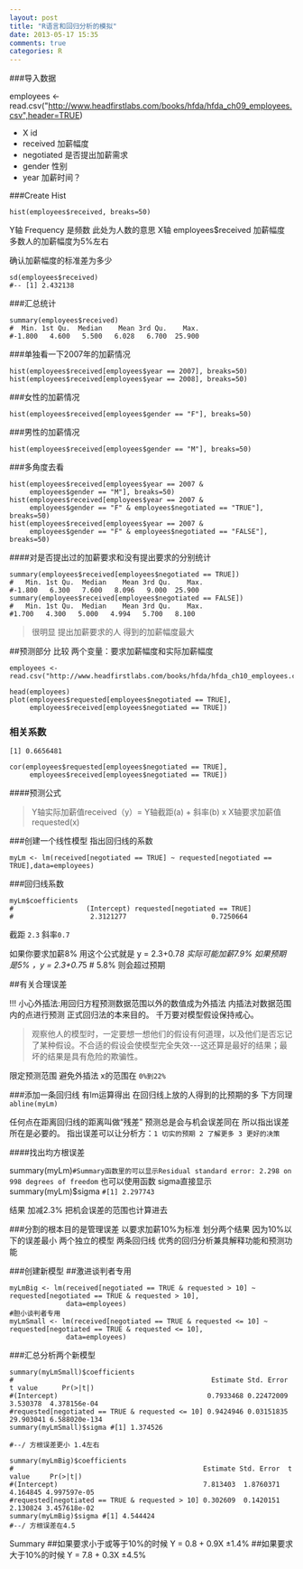 ```yaml
---
layout: post
title: "R语言和回归分析的模拟"
date: 2013-05-17 15:35
comments: true
categories: R
---
```


###导入数据

employees <- read.csv("http://www.headfirstlabs.com/books/hfda/hfda_ch09_employees.csv",header=TRUE)

* X id
* received 加薪幅度
* negotiated 是否提出加薪需求
* gender 性别
* year 加薪时间？
<!-- more -->
###Create Hist 
```
hist(employees$received, breaks=50)
```
Y轴 Frequency 是频数 此处为人数的意思
X轴 employees$received 加薪幅度
多数人的加薪幅度为5%左右

确认加薪幅度的标准差为多少
```
sd(employees$received)
#-- [1] 2.432138
```

###汇总统计
```
summary(employees$received)
#  Min. 1st Qu.  Median    Mean 3rd Qu.    Max. 
#-1.800   4.600   5.500   6.028   6.700  25.900 
```

###单独看一下2007年的加薪情况
```
hist(employees$received[employees$year == 2007], breaks=50)
hist(employees$received[employees$year == 2008], breaks=50)
```
###女性的加薪情况
```
hist(employees$received[employees$gender == "F"], breaks=50)
```
###男性的加薪情况
```
hist(employees$received[employees$gender == "M"], breaks=50)
```

###多角度去看
```
hist(employees$received[employees$year == 2007 & 
     employees$gender == "M"], breaks=50)
hist(employees$received[employees$year == 2007 & 
     employees$gender == "F" & employees$negotiated == "TRUE"], breaks=50)
hist(employees$received[employees$year == 2007 & 
     employees$gender == "F" & employees$negotiated == "FALSE"], breaks=50)
```

####对是否提出过的加薪要求和没有提出要求的分别统计
```
summary(employees$received[employees$negotiated == TRUE])
#   Min. 1st Qu.  Median    Mean 3rd Qu.    Max. 
#-1.800   6.300   7.600   8.096   9.000  25.900 
summary(employees$received[employees$negotiated == FALSE])
#   Min. 1st Qu.  Median    Mean 3rd Qu.    Max. 
#1.700   4.300   5.000   4.994   5.700   8.100 
```
>很明显  提出加薪要求的人 得到的加薪幅度最大



##预测部分
比较 两个变量：要求加薪幅度和实际加薪幅度
```
employees <- read.csv("http://www.headfirstlabs.com/books/hfda/hfda_ch10_employees.csv",header=TRUE)

head(employees)
plot(employees$requested[employees$negotiated == TRUE],
     employees$received[employees$negotiated == TRUE])
```

### 相关系数  
`[1] 0.6656481`

```
cor(employees$requested[employees$negotiated == TRUE],
     employees$received[employees$negotiated == TRUE])
```


####预测公式

> Y轴实际加薪值received（y）= Y轴截距(a) + 斜率(b) x X轴要求加薪值requested(x)

###创建一个线性模型 指出回归线的系数
```
myLm <- lm(received[negotiated == TRUE] ~ requested[negotiated == TRUE],data=employees)
```

###回归线系数
```
myLm$coefficients
#                  (Intercept) requested[negotiated == TRUE] 
#                   2.3121277                     0.7250664 
```

截距 `2.3`     斜率`0.7`

如果你要求加薪8% 用这个公式就是 y = 2.3+0.7*8 实际可能加薪7.9%
如果预期是5% ，y = 2.3+0.7*5 # 5.8% 则会超过预期

##有关合理误差

!!! 小心外插法:用回归方程预测数据范围以外的数值成为外插法
内插法对数据范围内的点进行预测 正式回归法的本来目的。
千万要对模型假设保持戒心。
>观察他人的模型时，一定要想一想他们的假设有何道理，以及他们是否忘记了某种假设。不合适的假设会使模型完全失效---这还算是最好的结果；最坏的结果是具有危险的欺骗性。

限定预测范围 避免外插法
 x的范围在 `0%到22%`

###添加一条回归线  有lm运算得出  在回归线上放的人得到的比预期的多  下方同理
`abline(myLm)`

任何点在距离回归线的距离叫做“残差”    预测总是会与机会误差同在  所以指出误差所在是必要的。
指出误差可以让分析方：`1 切实的预期 2 了解更多 3 更好的决策`

####找出均方根误差

summary(myLm)`#Summary函数里的可以显示Residual standard error: 2.298 on 998 degrees of freedom`
也可以使用函数 sigma直接显示
summary(myLm)$sigma `#[1] 2.297743`

结果 加减2.3% 把机会误差的范围也计算进去

###分割的根本目的是管理误差
以要求加薪10%为标准  划分两个结果 因为10%以下的误差最小
 两个独立的模型  两条回归线 
 优秀的回归分析兼具解释功能和预测功能

###创建新模型
##激进谈判者专用
```
myLmBig <- lm(received[negotiated == TRUE & requested > 10] ~ requested[negotiated == TRUE & requested > 10],
              data=employees)
#胆小谈判者专用
myLmSmall <- lm(received[negotiated == TRUE & requested <= 10] ~ requested[negotiated == TRUE & requested <= 10],
              data=employees)
```

###汇总分析两个新模型
```
summary(myLmSmall)$coefficients
#                                                 Estimate Std. Error   t value      Pr(>|t|)
#(Intercept)                                     0.7933468 0.22472009  3.530378  4.378156e-04
#requested[negotiated == TRUE & requested <= 10] 0.9424946 0.03151835 29.903041 6.588020e-134
summary(myLmSmall)$sigma #[1] 1.374526

#--/ 方根误差更小 1.4左右

summary(myLmBig)$coefficients
#                                               Estimate Std. Error  t value     Pr(>|t|)
#(Intercept)                                    7.813403  1.8760371 4.164845 4.997597e-05
#requested[negotiated == TRUE & requested > 10] 0.302609  0.1420151 2.130824 3.457618e-02
summary(myLmBig)$sigma #[1] 4.544424
#--/ 方根误差在4.5
```

Summary
##如果要求小于或等于10%的时候  Y = 0.8 + 0.9X  ±1.4%
##如果要求大于10%的时候 Y = 7.8 + 0.3X ±4.5%
